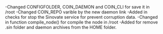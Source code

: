 -Changed CONFIGFOLDER, COIN_DAEMON and COIN_CLI for save it in /root
-Changed COIN_REPO varible by the new daemon link
-Added in checks for stop the Sinovate service for prevent corruption data.
-Changed in function compile_node() for compile the node in /root
-Added for remove .sin folder and daemon archives from the HOME folder.
